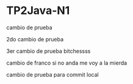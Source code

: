 # TP2Java-N1

cambio de prueba

2do cambio de prueba

3er cambio de prueba bitchessss

cambio de franco si no anda me voy a la mierda

cambio de prueba para commit local
